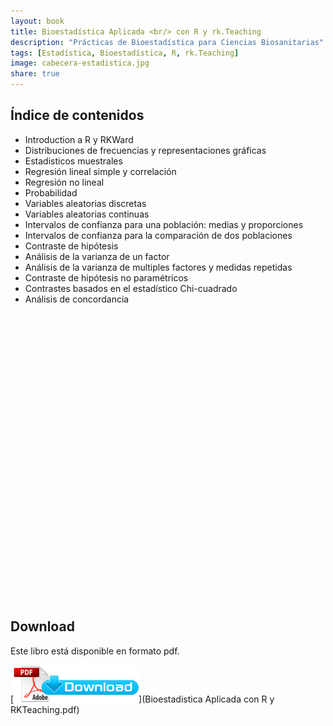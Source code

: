 ```yaml
---
layout: book
title: Bioestadística Aplicada <br/> con R y rk.Teaching
description: "Prácticas de Bioestadística para Ciencias Biosanitarias"
tags: [Estadística, Bioestadística, R, rk.Teaching]
image: cabecera-estadistica.jpg
share: true
---
```


## Índice de contenidos

-   Introduction a R y RKWard
-   Distribuciones de frecuencias y representaciones gráficas
-   Estadisticos muestrales
-   Regresión lineal simple y correlación
-   Regresión no lineal
-   Probabilidad
-   Variables aleatorias discretas
-   Variables aleatorias continuas
-   Intervalos de confianza para una población: medias y proporciones
-   Intervalos de confianza para la comparación de dos poblaciones
-   Contraste de hipótesis
-   Análisis de la varianza de un factor
-   Análisis de la varianza de multiples factores y medidas repetidas
-   Contraste de hipótesis no paramétricos
-   Contrastes basados en el estadístico Chi-cuadrado
-   Análisis de concordancia

<div data-configid="13463617/9215458" style="width: 650px; height: 460px;" class="issuuembed"></div>
<script type="text/javascript" src="//e.issuu.com/embed.js" async="true"></script>

## Download

Este libro está disponible en formato pdf.

[![Download pdf](/images/pdf_download.png)](Bioestadistica Aplicada con R y RKTeaching.pdf)
